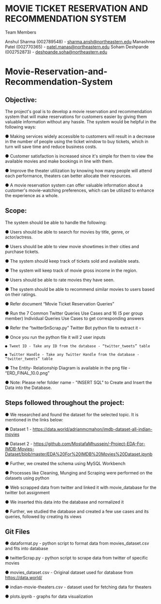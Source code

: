 # MOVIE TICKET RESERVATION AND RECOMMENDATION SYSTEM
 
Team Members
 
Anshul Sharma (002789548) - sharma.ansh@northeastern.edu
Manashree Patel (002770365) - patel.manas@northeastern.edu
Soham Deshpande (002752873) - deshpande.soha@northeastern.edu

# Movie-Reservation-and-Recommendation-System

## Objective:

The project's goal is to develop a movie reservation and recommendation system
that will make reservations for customers easier by giving them valuable information
without any hassle. The system would be helpful in the following ways:

● Making services widely accessible to customers will result in a decrease in the
number of people using the ticket window to buy tickets, which in turn will
save time and reduce business costs.

● Customer satisfaction is increased since it's simple for them to view the
available movies and make bookings in line with them.

● Improve the theater utilization by knowing how many people will attend each
performance, theaters can better allocate their resources.

● A movie reservation system can offer valuable information about a customer's
movie-watching preferences, which can be utilized to enhance the experience
as a whole.

## Scope:

The system should be able to handle the following:

● Users should be able to search for movies by title, genre, or actor/actress.

● Users should be able to view movie showtimes in their cities and purchase
tickets.

● The system should keep track of tickets sold and available seats.

● The system will keep track of movie gross income in the region.

● Users should be able to rate movies they have seen.

● The system should be able to recommend similar movies to users based on
their ratings.

● Refer document “Movie Ticket Reservation Queries”
  
  ● Run the 7 Common Twitter Queries Use Cases and 16 (5 per group member) Individual Queries Use Cases to get corresponding answers

● Refer the “twitterSnScrap.py” Twitter Bot python file to extract it - 
  
  ● Once you run the python file it will 2 user inputs
    
    ● Tweet ID - Take any ID from the database - “twitter_tweets” table
    
    ● Twitter Handle - Take any Twitter Handle from the database - “twitter_tweets” table

● The Entity- Relationship Diagram is available in the png file - “ERD_FINAL_10.0.png”

● Note: Please refer folder name - "INSERT SQL" to Create and Insert the Data into the Database.


## Steps followed throughout the project:

● We researched and found the dataset for the selected topic. It is mentioned in the links below:

  ● Dataset 1 - https://data.world/adrianmcmahon/imdb-dataset-all-indian-movies

  ● Dataset 2 - https://github.com/MostafaMhussein/-Project-EDA-For-IMDB-Movies-Dataset/blob/master/EDA%20For%20IMDB%20Movies%20Dataset.ipynb

● Further, we created the schema using MySQL Workbench

● Processes like Cleaning, Munging and Scraping were performed on the datasets using python

● Web scrapped data from twitter and linked it with movie_database for the twitter bot assignment

● We inserted this data into the database and normalized it

● Further, we studied the database and created a few use cases and its queries, followed by creating its views


## Git Files
● dataformat.py - python script to format data from movies_dataset.csv and fits into database

● twitterScrap.py - python script to scrape data from twitter of specific movies

● movies_dataset.csv - Original dataset used for database from https://data.world/

● indian-movie-theaters.csv - dataset used for fetching data for theaters

● plots.ipynb - graphs for data visualization

